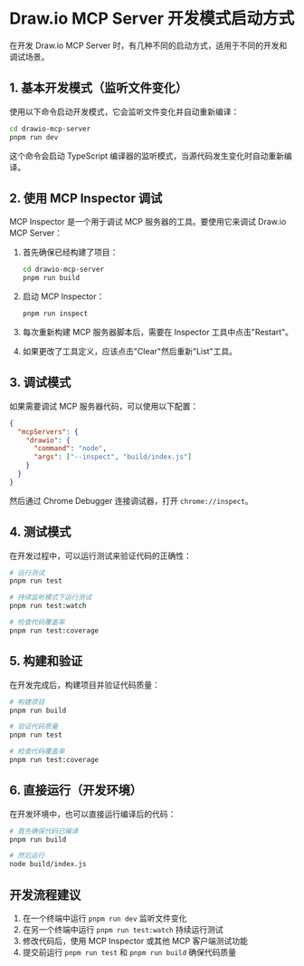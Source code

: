 # Draw.io MCP Server 开发模式启动方式

在开发 Draw.io MCP Server 时，有几种不同的启动方式，适用于不同的开发和调试场景。

## 1. 基本开发模式（监听文件变化）

使用以下命令启动开发模式，它会监听文件变化并自动重新编译：

```bash
cd drawio-mcp-server
pnpm run dev
```

这个命令会启动 TypeScript 编译器的监听模式，当源代码发生变化时自动重新编译。

## 2. 使用 MCP Inspector 调试

MCP Inspector 是一个用于调试 MCP 服务器的工具。要使用它来调试 Draw.io MCP Server：

1. 首先确保已经构建了项目：
   ```bash
   cd drawio-mcp-server
   pnpm run build
   ```

2. 启动 MCP Inspector：
   ```bash
   pnpm run inspect
   ```

3. 每次重新构建 MCP 服务器脚本后，需要在 Inspector 工具中点击"Restart"。
4. 如果更改了工具定义，应该点击"Clear"然后重新"List"工具。

## 3. 调试模式

如果需要调试 MCP 服务器代码，可以使用以下配置：

```json
{
  "mcpServers": {
    "drawio": {
      "command": "node",
      "args": ["--inspect", "build/index.js"]
    }
  }
}
```

然后通过 Chrome Debugger 连接调试器，打开 `chrome://inspect`。

## 4. 测试模式

在开发过程中，可以运行测试来验证代码的正确性：

```bash
# 运行测试
pnpm run test

# 持续监听模式下运行测试
pnpm run test:watch

# 检查代码覆盖率
pnpm run test:coverage
```

## 5. 构建和验证

在开发完成后，构建项目并验证代码质量：

```bash
# 构建项目
pnpm run build

# 验证代码质量
pnpm run test

# 检查代码覆盖率
pnpm run test:coverage
```

## 6. 直接运行（开发环境）

在开发环境中，也可以直接运行编译后的代码：

```bash
# 首先确保代码已编译
pnpm run build

# 然后运行
node build/index.js
```

## 开发流程建议

1. 在一个终端中运行 `pnpm run dev` 监听文件变化
2. 在另一个终端中运行 `pnpm run test:watch` 持续运行测试
3. 修改代码后，使用 MCP Inspector 或其他 MCP 客户端测试功能
4. 提交前运行 `pnpm run test` 和 `pnpm run build` 确保代码质量